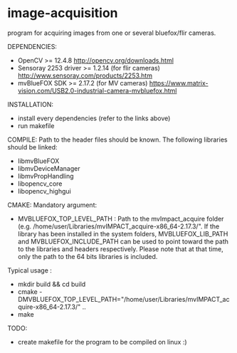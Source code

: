 # image-acquisition
program for acquiring images from one or several bluefox/flir cameras.


DEPENDENCIES:
- OpenCV >= 12.4.8  http://opencv.org/downloads.html
- Sensoray 2253 driver >= 1.2.14 (for flir cameras) http://www.sensoray.com/products/2253.htm
- mvBlueFOX SDK >= 2.17.2 (for MV cameras)  https://www.matrix-vision.com/USB2.0-industrial-camera-mvbluefox.html

INSTALLATION:
- install every dependencies (refer to the links above)
- run makefile

COMPILE:
Path to the header files should be known.
The following libraries should be linked:
- libmvBlueFOX
- libmvDeviceManager
- libmvPropHandling
- libopencv_core
- libopencv_highgui

CMAKE:
Mandatory argument: 
- MVBLUEFOX_TOP_LEVEL_PATH : Path to the mvImpact_acquire folder (e.g. /home/user/Libraries/mvIMPACT_acquire-x86_64-2.17.3/". If the library has been installed in the system folders, MVBLUEFOX_LIB_PATH and MVBLUEFOX_INCLUDE_PATH can be used to point toward the path to the libraries and headers respectively. Please note that at that time, only the path to the 64 bits libraries is included.

Typical usage : 
- mkdir build && cd build
- cmake -DMVBLUEFOX_TOP_LEVEL_PATH="/home/user/Libraries/mvIMPACT_acquire-x86_64-2.17.3/" ..
- make

TODO:
- create makefile for the program to be compiled on linux :)
